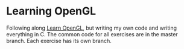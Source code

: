 # Learning OpenGL

Following along [Learn OpenGL](https://learnopengl.com), but writing my own code
and writing everything in C.  The common code for all exercises are in the
master branch. Each exercise has its own branch.
